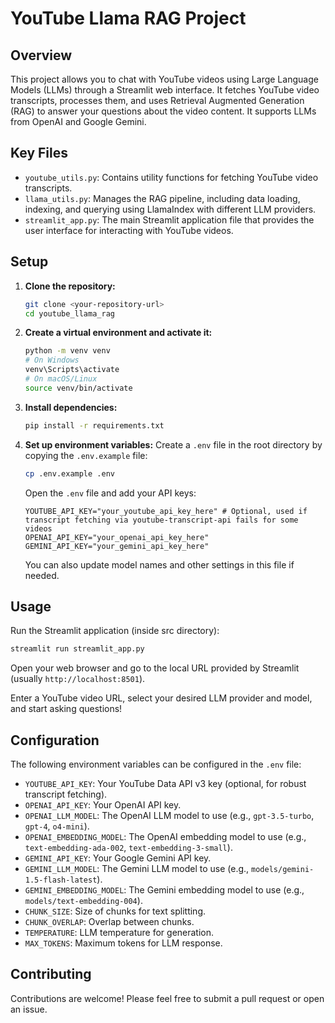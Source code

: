 # YouTube Llama RAG Project

## Overview

This project allows you to chat with YouTube videos using Large Language Models (LLMs) through a Streamlit web interface. It fetches YouTube video transcripts, processes them, and uses Retrieval Augmented Generation (RAG) to answer your questions about the video content. It supports LLMs from OpenAI and Google Gemini.

## Key Files

*   `youtube_utils.py`: Contains utility functions for fetching YouTube video transcripts.
*   `llama_utils.py`: Manages the RAG pipeline, including data loading, indexing, and querying using LlamaIndex with different LLM providers.
*   `streamlit_app.py`: The main Streamlit application file that provides the user interface for interacting with YouTube videos.

## Setup

1.  **Clone the repository:**
    ```bash
    git clone <your-repository-url>
    cd youtube_llama_rag
    ```

2.  **Create a virtual environment and activate it:**
    ```bash
    python -m venv venv
    # On Windows
    venv\Scripts\activate
    # On macOS/Linux
    source venv/bin/activate
    ```

3.  **Install dependencies:**
    ```bash
    pip install -r requirements.txt
    ```

4.  **Set up environment variables:**
    Create a `.env` file in the root directory by copying the `.env.example` file:
    ```bash
    cp .env.example .env
    ```
    Open the `.env` file and add your API keys:
    ```
    YOUTUBE_API_KEY="your_youtube_api_key_here" # Optional, used if transcript fetching via youtube-transcript-api fails for some videos
    OPENAI_API_KEY="your_openai_api_key_here"
    GEMINI_API_KEY="your_gemini_api_key_here"
    ```
    You can also update model names and other settings in this file if needed.

## Usage

Run the Streamlit application (inside src directory):

```bash
streamlit run streamlit_app.py
```

Open your web browser and go to the local URL provided by Streamlit (usually `http://localhost:8501`).

Enter a YouTube video URL, select your desired LLM provider and model, and start asking questions!

## Configuration

The following environment variables can be configured in the `.env` file:

*   `YOUTUBE_API_KEY`: Your YouTube Data API v3 key (optional, for robust transcript fetching).
*   `OPENAI_API_KEY`: Your OpenAI API key.
*   `OPENAI_LLM_MODEL`: The OpenAI LLM model to use (e.g., `gpt-3.5-turbo`, `gpt-4`, `o4-mini`).
*   `OPENAI_EMBEDDING_MODEL`: The OpenAI embedding model to use (e.g., `text-embedding-ada-002`, `text-embedding-3-small`).
*   `GEMINI_API_KEY`: Your Google Gemini API key.
*   `GEMINI_LLM_MODEL`: The Gemini LLM model to use (e.g., `models/gemini-1.5-flash-latest`).
*   `GEMINI_EMBEDDING_MODEL`: The Gemini embedding model to use (e.g., `models/text-embedding-004`).
*   `CHUNK_SIZE`: Size of chunks for text splitting.
*   `CHUNK_OVERLAP`: Overlap between chunks.
*   `TEMPERATURE`: LLM temperature for generation.
*   `MAX_TOKENS`: Maximum tokens for LLM response.

## Contributing

Contributions are welcome! Please feel free to submit a pull request or open an issue.